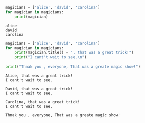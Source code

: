 

```python
magicians = ['alice', 'david', 'carolina']
for magician in magicians:
    print(magician)
```

    alice
    david
    carolina
    


```python
magicians = ['alice', 'david', 'carolina']
for magician in magicians:
    print(magician.title() + ", that was a great trick!")
    print("I cant't wait to see.\n")

print("Thnak you , everyone, That was a greate magic show!")

```

    Alice, that was a great trick!
    I cant't wait to see.
    
    David, that was a great trick!
    I cant't wait to see.
    
    Carolina, that was a great trick!
    I cant't wait to see.
    
    Thnak you , everyone, That was a greate magic show!
    

